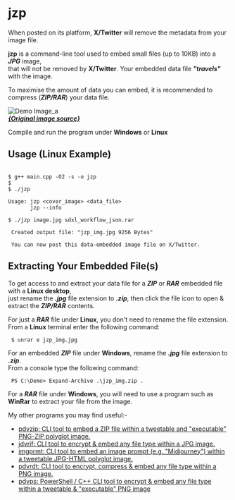 # jzp

When posted on its platform, **X/Twitter** will remove the metadata from your image file.

**jzp** is a command-line tool used to embed small files (up to 10KB) into a ***JPG*** image,  
that will not be removed by **X/Twitter**. Your embedded data file ***"travels"*** with the image.

To maximise the amount of data you can embed, it is recommended to compress (***ZIP/RAR***) your data file.  

![Demo Image_a](https://github.com/CleasbyCode/xif/blob/main/demo_image/bottle1.jpg)   
***[{Original image source}](https://comfyanonymous.github.io/ComfyUI_examples/sdxl/)***

Compile and run the program under **Windows** or **Linux**  

## Usage (Linux Example)

```console

$ g++ main.cpp -O2 -s -o jzp
$
$ ./jzp

Usage: jzp <cover_image> <data_file>
       jzp --info

$ ./jzp image.jpg sdxl_workflow_json.rar

 Created output file: "jzp_img.jpg 9256 Bytes"

 You can now post this data-embedded image file on X/Twitter.

```
## Extracting Your Embedded File(s)

To get access to and extract your data file for a ***ZIP*** or ***RAR*** embedded file with a **Linux desktop**,  
just rename the ***.jpg*** file extension to ***.zip***, then click the file icon to open & extract the ***ZIP/RAR*** contents.

For just a ***RAR*** file under **Linux**, you don't need to rename the file extension. From a **Linux** terminal enter the following command:

```console
 $ unrar e jzp_img.jpg
```

For an embedded ***ZIP*** file under **Windows**, rename the ***.jpg*** file extension to ***.zip***.  
From a console type the following command:

```console
 PS C:\Demo> Expand-Archive .\jzp_img.zip .
```
For a ***RAR*** file under **Windows**, you will need to use a program such as **WinRar** to extract your file from the image.

My other programs you may find useful:-  

* [pdvzip: CLI tool to embed a ZIP file within a tweetable and "executable" PNG-ZIP polyglot image.](https://github.com/CleasbyCode/pdvzip)
* [jdvrif: CLI tool to encrypt & embed any file type within a JPG image.](https://github.com/CleasbyCode/jdvrif)
* [imgprmt: CLI tool to embed an image prompt (e.g. "Midjourney") within a tweetable JPG-HTML polyglot image.](https://github.com/CleasbyCode/imgprmt)
* [pdvrdt: CLI tool to encrypt, compress & embed any file type within a PNG image.](https://github.com/CleasbyCode/pdvrdt)
* [pdvps: PowerShell / C++ CLI tool to encrypt & embed any file type within a tweetable & "executable" PNG image](https://github.com/CleasbyCode/pdvps)

##


